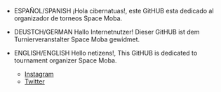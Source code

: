 - ESPAÑOL/SPANISH ¡Hola cibernatuas!, este GitHUB esta dedicado al organizador de torneos Space Moba.
- DEUSTCH/GERMAN Hallo Internetnutzer! Dieser GitHUB ist dem Turnierveranstalter Space Moba gewidmet.
- ENGLISH/ENGLISH Hello netizens!, This GitHUB is dedicated to tournament organizer Space Moba.

  - [Instagram](https://www.instagram.com/spacemobaar/)
  - [Twitter](https://twitter.com/SpaceMoba)
